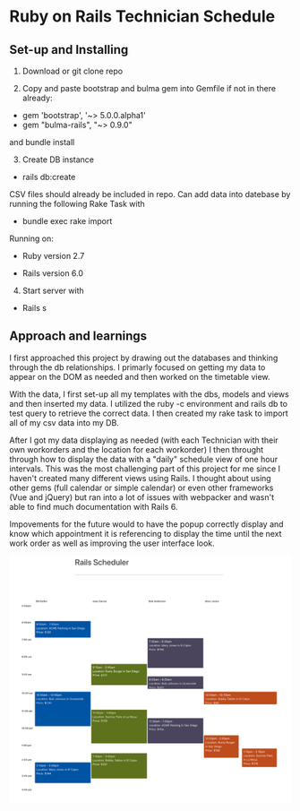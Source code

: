 # Ruby on Rails Technician Schedule

## Set-up and Installing

1. Download or git clone repo

2. Copy and paste bootstrap and bulma gem into Gemfile if not in there already:

- gem 'bootstrap', '~> 5.0.0.alpha1'
- gem "bulma-rails", "~> 0.9.0"

and bundle install

3. Create DB instance
* rails db:create

CSV files should already be included in repo. Can add data into datebase by running the following Rake Task with
* bundle exec rake import

Running on: 

* Ruby version
2.7

* Rails version
6.0

4. Start server with
* Rails s


## Approach and learnings
I first approached this project by drawing out the databases and thinking through the db relationships. I primarly focused on getting my data to appear on the DOM as needed and then worked on the timetable view. 

With the data, I first set-up all my templates with the dbs, models and views and then inserted my data. I utilized the ruby -c environment and rails db to test query to retrieve the correct data. I then created my rake task to import all of my csv data into my DB. 

After I got my data displaying as needed (with each Technician with their own workorders and the location for each workorder) I then throught through how to display the data with a "daily" schedule view of one hour intervals. This was the most challenging part of this project for me since I haven't created many different views using Rails. I thought about using other gems (full calendar or simple calendar) or even other frameworks (Vue and jQuery) but ran into a lot of issues with webpacker and wasn't able to find much documentation with Rails 6. 

Impovements for the future would to have the popup correctly display and know which appointment it is referencing to display the time until the next work order as well as improving the user interface look. 

![image](app/assets/images/UI-image.png)
